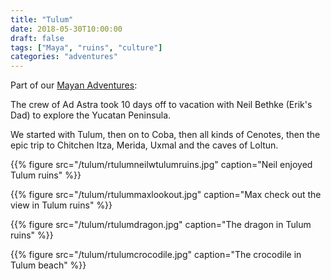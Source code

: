 ```yaml
---
title: "Tulum"
date: 2018-05-30T10:00:00
draft: false
tags: ["Maya", "ruins", "culture"]
categories: "adventures"
---
```


Part of our [Mayan Adventures](/posts/mayan):

The crew of Ad Astra took 10 days off to vacation with Neil Bethke (Erik's Dad) to explore the Yucatan Peninsula.

We started with Tulum, then on to Coba, then all kinds of Cenotes, then the epic trip to Chitchen Itza, Merida, Uxmal and the caves of Loltun.

{{% figure src="/tulum/rtulumneilwtulumruins.jpg" caption="Neil enjoyed Tulum ruins" %}}

<!--more-->

{{% figure src="/tulum/rtulummaxlookout.jpg" caption="Max check out the view in Tulum ruins" %}}

{{% figure src="/tulum/rtulumdragon.jpg" caption="The dragon in Tulum ruins" %}}

{{% figure src="/tulum/rtulumcrocodile.jpg" caption="The crocodile in Tulum beach" %}}
